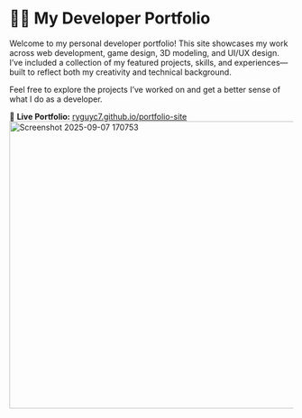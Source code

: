 # 🧑‍💻 My Developer Portfolio

Welcome to my personal developer portfolio! This site showcases my work across web development, game design, 3D modeling, and UI/UX design. I’ve included a collection of my featured projects, skills, and experiences—built to reflect both my creativity and technical background.

Feel free to explore the projects I’ve worked on and get a better sense of what I do as a developer.

🔗 **Live Portfolio:** [ryguyc7.github.io/portfolio-site](https://ryguyc7.github.io/portfolio-site/)
<img width="510" height="510" alt="Screenshot 2025-09-07 170753" src="https://github.com/user-attachments/assets/65091456-51ea-42bd-b84e-6a2ab9ad70fa" />
